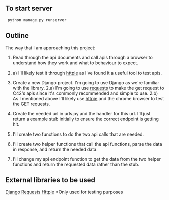 ## To start server

```python
 python manage.py runserver
```

## Outline

The way that I am approaching this project:
1. Read through the api documents and call apis through a browser to understand how they work and what to behaviour to expect.
1. a)  I'll likely test it through [httpie](https://github.com/jkbrzt/httpie) as I've found it a useful tool to test apis.

2. Create a new Django project.  I'm going to use Django as we're familiar with the library.
2.a)  I'm going to use [requests](https://github.com/kennethreitz/requests) to make the get request to C42's apis since it's commonly recommended and simple to use.
2.b)  As I mentioned above I'll likely use [httpie](https://github.com/jkbrzt/httpie) and the chrome browser to test the GET requests.

3. Create the needed url in urls.py and the handler for this url.  I'll just return a example stub initially to ensure the correct endpoint is getting hit.

4. I'll create two functions to do the two api calls that are needed.

5. I'll create two helper functions that call the api functions, parse the data in response, and return the needed data.

6. I'll change my api endpoint function to get the data from the two helper functions and return the requested data rather than the stub.

## External libraries to be used

[Django](https://www.djangoproject.com/)
[Requests](http://docs.python-requests.org/en/master/)
[Httpie](https://github.com/jkbrzt/httpie) *Only used for testing purposes